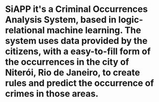 # SiAPP it's a Criminal Occurrences Analysis System, based in logic-relational machine learning. The system uses data provided by the citizens, with a easy-to-fill form of the occurrences in the city of Niterói, Rio de Janeiro, to create rules and predict the occurrence of crimes in those areas.
